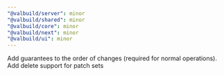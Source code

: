 ```yaml
---
"@valbuild/server": minor
"@valbuild/shared": minor
"@valbuild/core": minor
"@valbuild/next": minor
"@valbuild/ui": minor
---
```


Add guarantees to the order of changes (required for normal operations). Add delete support for patch sets
